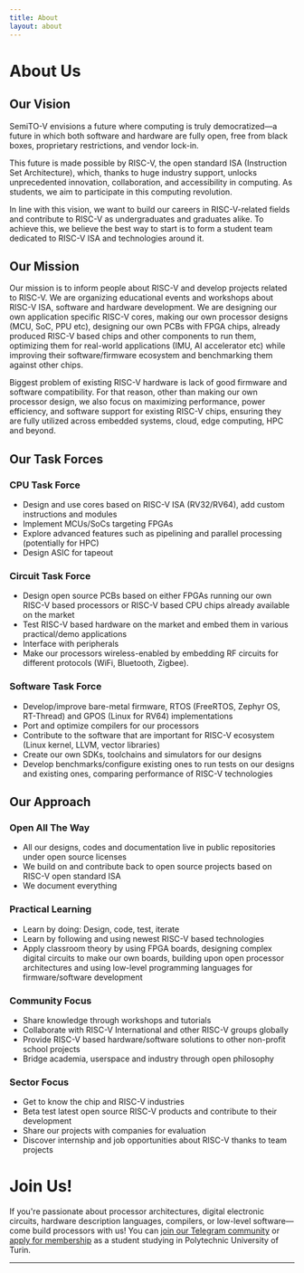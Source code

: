 ```yaml
---
title: About
layout: about
---
```

# About Us

## Our Vision
SemiTO-V envisions a future where computing is truly democratized—a future in which both software and hardware are fully open, free from black boxes, proprietary restrictions, and vendor lock-in.

This future is made possible by RISC-V, the open standard ISA (Instruction Set Architecture), which, thanks to huge industry support, unlocks unprecedented innovation, collaboration, and accessibility in computing. As students, we aim to participate in this computing revolution.

In line with this vision, we want to build our careers in RISC-V-related fields and contribute to RISC-V as undergraduates and graduates alike. To achieve this, we believe the best way to start is to form a student team dedicated to RISC-V ISA and technologies around it.

## Our Mission
Our mission is to inform people about RISC-V and develop projects related to RISC-V. We are organizing educational events and workshops about RISC-V ISA, software and hardware development. We are designing our own application specific RISC-V cores, making our own processor designs (MCU, SoC, PPU etc), designing our own PCBs with FPGA chips, already produced RISC-V based chips and other components to run them, optimizing them for real-world applications (IMU, AI accelerator etc) while improving their software/firmware ecosystem and benchmarking them against other chips.

Biggest problem of existing RISC-V hardware is lack of good firmware and software compatibility. For that reason, other than making our own processor design, we also focus on maximizing performance, power efficiency, and software support for existing RISC-V chips, ensuring they are fully utilized across embedded systems, cloud, edge computing, HPC and beyond.

## Our Task Forces
### CPU Task Force
- Design and use cores based on RISC-V ISA (RV32/RV64), add custom instructions and modules
- Implement MCUs/SoCs targeting FPGAs
- Explore advanced features such as pipelining and parallel processing (potentially for HPC)
- Design ASIC for tapeout

### Circuit Task Force
- Design open source PCBs based on either FPGAs running our own RISC-V based processors or RISC-V based CPU chips already available on the market
- Test RISC-V based hardware on the market and embed them in various practical/demo applications
- Interface with peripherals
- Make our processors wireless-enabled by embedding RF circuits for different protocols (WiFi, Bluetooth, Zigbee).

### Software Task Force
- Develop/improve bare-metal firmware, RTOS (FreeRTOS, Zephyr OS, RT-Thread) and GPOS (Linux for RV64) implementations
- Port and optimize compilers for our processors
- Contribute to the software that are important for RISC-V ecosystem (Linux kernel, LLVM, vector libraries)
- Create our own SDKs, toolchains and simulators for our designs
- Develop benchmarks/configure existing ones to run tests on our designs and existing ones, comparing performance of RISC-V technologies

## Our Approach
### Open All The Way
- All our designs, codes and documentation live in public repositories under open source licenses
- We build on and contribute back to open source projects based on RISC-V open standard ISA
- We document everything

### Practical Learning
- Learn by doing: Design, code, test, iterate
- Learn by following and using newest RISC-V based technologies
- Apply classroom theory by using FPGA boards, designing complex digital circuits to make our own boards, building upon open processor architectures and using low-level programming languages for firmware/software development

### Community Focus
- Share knowledge through workshops and tutorials
- Collaborate with RISC-V International and other RISC-V groups globally
- Provide RISC-V based hardware/software solutions to other non-profit school projects
- Bridge academia, userspace and industry through open philosophy

### Sector Focus
- Get to know the chip and RISC-V industries
- Beta test latest open source RISC-V products and contribute to their development
- Share our projects with companies for evaluation
- Discover internship and job opportunities about RISC-V thanks to team projects

# Join Us!
If you're passionate about processor architectures, digital electronic circuits, hardware description languages, compilers, or low-level software—come build processors with us! You can [join our Telegram community](https://t.me/SemiTOFive) or [apply for membership](https://forms.gle/TKjrRyMLgwAe8ptx9) as a student studying in Polytechnic University of Turin.

----

[^1]: [It can take up to 10 minutes for changes to your site to publish after you push the changes to GitHub](https://docs.github.com/en/pages/setting-up-a-github-pages-site-with-jekyll/creating-a-github-pages-site-with-jekyll#creating-your-site).

[Just the Docs]: https://just-the-docs.github.io/just-the-docs/
[GitHub Pages]: https://docs.github.com/en/pages
[README]: https://github.com/just-the-docs/just-the-docs-template/blob/main/README.md
[Jekyll]: https://jekyllrb.com
[GitHub Pages / Actions workflow]: https://github.blog/changelog/2022-07-27-github-pages-custom-github-actions-workflows-beta/
[use this template]: https://github.com/just-the-docs/just-the-docs-template/generate
